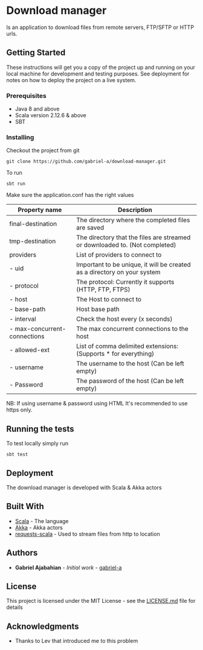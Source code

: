# Download manager

Is an application to download files from remote servers, FTP/SFTP or HTTP urls.

## Getting Started

These instructions will get you a copy of the project up and running on your local machine for development and testing purposes. See deployment for notes on how to deploy the project on a live system.

### Prerequisites

- Java 8 and above
- Scala version 2.12.6 & above
- SBT

### Installing

Checkout the project from git

```
git clone https://github.com/gabriel-a/download-manager.git
```

To run

```
sbt run
```

Make sure the application.conf has the right values

| Property name                | Description                                                                 |
|------------------------------|-----------------------------------------------------------------------------|
| final-destination            | The directory where the completed files are saved                           |
| tmp-destination              | The directory that the files are streamed or downloaded to. (Not completed) |
| providers                    | List of providers to connect to                                             |
| - uid                        | Important to be unique, it will be created as a directory on your system    |
| - protocol                   | The protocol: Currently it supports (HTTP, FTP, FTPS)                       |
| - host                       | The Host to connect to                                                      |
| - base-path                  | Host base path                                                              |
| - interval                   | Check the host every (x seconds)                                            |
| - max-concurrent-connections | The max concurrent connections to the host                                  |
| - allowed-ext                | List of comma delimited extensions: (Supports * for everything)             |
| - username                   | The username to the host (Can be left empty)                                |
| - Password                   | The password of the host (Can be left empty)                                |

NB: If using username & password using HTML It's recommended to use https only.

## Running the tests

To test locally simply run

```
sbt test
```

## Deployment

The download manager is developed with Scala & Akka actors

## Built With

* [Scala](https://docs.scala-lang.org/) - The language
* [Akka](https://akka.io/docs/) - Akka actors
* [requests-scala](https://github.com/lihaoyi/requests-scala) - Used to stream files from http to location


## Authors

* **Gabriel Ajabahian** - *Initial work* - [gabriel-a](https://github.com/gabriel-a)

## License

This project is licensed under the MIT License - see the [LICENSE.md](LICENSE.md) file for details

## Acknowledgments

* Thanks to Lev that introduced me to this problem
